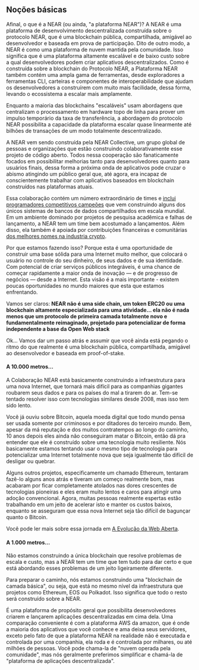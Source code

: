 ## Noções básicas

Afinal, o que é a NEAR (ou ainda, "a plataforma NEAR")? A NEAR é uma plataforma de desenvolvimento descentralizada construída sobre o protocolo NEAR, que é uma blockchain pública, compartilhada, amigável ao desenvolvedor e baseada em prova de participação. Dito de outro modo, a NEAR é como uma plataforma de nuvem mantida pela comunidade.  Isso significa que é uma plataforma altamente escalável e de baixo custo sobre a qual desenvolvedores podem criar aplicativos descentralizados. Como é construída sobre a blockchain do Protocolo NEAR, a Plataforma NEAR também contém uma ampla gama de ferramentas, desde exploradores a ferramentas CLI, carteiras e componentes de interoperabilidade que ajudam os desenvolvedores a construírem com muito mais facilidade, dessa forma, levando o ecossistema a escalar mais amplamente.

Enquanto a maioria das blockchains "escaláveis" usam abordagens que centralizam o processamento em hardware topo de linha para prover um impulso temporário da taxa de transferência, a abordagem do protocolo NEAR possibilita a capacidade da plataforma escalar quase linearmente até bilhões de transações de um modo totalmente descentralizado.

A NEAR vem sendo construída pela NEAR Collective, um grupo global de pessoas e organizações que estão construindo colaborativamente esse projeto de código aberto. Todos nessa cooperação são fanaticamente focados em possibilitar melhorias tanto para desenvolvedores quanto para usuários finais, dessa forma a próxima onda de aplicativos pode cruzar o abismo atingindo um público geral que, até agora, era incapaz de conscientemente trabalhar com aplicativos baseados em blockchain construídos nas plataformas atuais.

Essa colaboração contém um número extraordinário de times e [inclui programadores competitivos campeões](https://near.org/team) que vem construindo alguns dos únicos sistemas de bancos de dados compartilhados em escala mundial. Em um ambiente dominado por projetos de pesquisa acadêmica e falhas de lançamento, a NEAR tem um time bem acostumado a lançamentos. Além disso, ela também é apoiada por contribuições financeiras e comunitárias [dos melhores nomes na industria crypto](https://near.org/backers).

Por que estamos fazendo isso? Porque esta é uma oportunidade de construir uma base sólida para uma Internet muito melhor, que colocará o usuário no controle do seu dinheiro, de seus dados e de sua identidade. Com potencial de criar serviços públicos integráveis, é uma chance de começar rapidamente a maior onda de inovação — e de progresso de negócios — desde a Internet.  Esta visão é a mais importante - existem poucas oportunidades no mundo maiores que esta que estamos enfrentando.

Vamos ser claros: **NEAR não é uma side chain, um token ERC20 ou uma blockchain altamente especializada para uma atividade... ela não é nada menos que um protocolo de primeira camada totalmente novo e fundamentalmente reimaginado, projetado para potencializar de forma independente a base da Open Web stack**

Ok… Vamos dar um passo atrás e assumir que você ainda está pegando o ritmo do que realmente é uma blockchain pública, compartilhada, amigável ao desenvolvedor e baseada em proof-of-stake.

#### A 10.000 metros…

A Colaboração NEAR está basicamente construindo a infraestrutura para uma nova Internet, que tornará mais difícil para as companhias gigantes roubarem seus dados e para os países do mal a tirarem do ar. Tem-se tentado resolver isso com tecnologias similares desde 2008, mas isso tem sido lento.

Você já ouviu sobre Bitcoin, aquela moeda digital que todo mundo pensa ser usada somente por criminosos e por ditadores do terceiro mundo. Bem, apesar da má reputação e dos muitos contratempos ao longo do caminho, 10 anos depois eles ainda não conseguiram matar o Bitcoin, então dá pra entender que ele é construído sobre uma tecnologia muito resiliente. Nós basicamente estamos tentando usar o mesmo tipo de tecnologia para potencializar uma Internet totalmente nova que seja igualmente tão difícil de desligar ou quebrar.

Alguns outros projetos, especificamente um chamado Ethereum, tentaram fazê-lo alguns anos atrás e tiveram um começo realmente bom, mas acabaram por ficar completamente atolados nas dores crescentes de tecnologias pioneiras e eles eram muito lentos e caros para atingir uma adoção convencional. Agora, muitas pessoas realmente espertas estão trabalhando em um jeito de acelerar isto e manter os custos baixos, enquanto se asseguram que essa nova Internet seja tão difícil de bagunçar quanto o Bitcoin.

Você pode ler mais sobre essa jornada em [A Evolução da Web Aberta](https://near.org/blog/the-evolution-of-the-open-web/).

#### A 1.000 metros…

Não estamos construindo a única blockchain que resolve problemas de escala e custo, mas a NEAR tem um time que tem tudo para dar certo e que está abordando esses problemas de um jeito ligeiramente diferente.

Para preparar o caminho, nós estamos construindo uma "blockchain de camada básica", ou seja, que está no mesmo nível da infraestrutura que projetos como Ethereum, EOS ou Polkadot. Isso significa que todo o resto será construído sobre a NEAR.

É uma plataforma de propósito geral que possibilita desenvolvedores criarem e lançarem aplicações descentralizadas em cima dela. Uma comparação conveniente é com a plataforma AWS da amazon, que é onde a maioria dos aplicativos que você conhece e ama deixa seus servidores, exceto pelo fato de que a plataforma NEAR na realidade não é executada e controlada por uma companhia, ela roda e é controlada por milhares, ou até milhões de pessoas. Você pode chama-la de "nuvem operada pela comunidade", mas nós geralmente preferimos simplificar e chamá-la de "plataforma de aplicações descentralizada".
